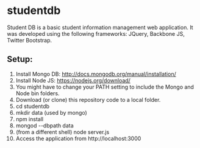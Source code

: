 # studentdb
Student DB is a basic student information management web application. It was developed using the following frameworks:
JQuery, Backbone JS, Twitter Bootstrap.

Setup:
------
1.  Install Mongo DB: http://docs.mongodb.org/manual/installation/
2.  Install Node JS: https://nodejs.org/download/
3.  You might have to change your PATH setting to include the Mongo and Node bin folders.
3.  Download (or clone) this repository code to a local folder.
4.  cd studentdb
5.  mkdir data (used by mongo)
6.  npm install
7.  mongod --dbpath data
8.  (from a different shell) node server.js
9. Access the application from http://localhost:3000

